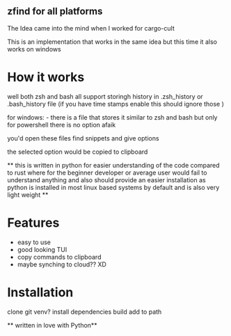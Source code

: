 ## zfind for all platforms 
The Idea came into the mind when I worked for cargo-cult

This is an implementation that works in the same idea but this time it also works on windows 

# How it works
well both zsh and bash all support storingh history in .zsh_history or .bash_history file
(if you have time stamps enable this should ignore those )

for windows: - there is a file that stores it similar to zsh and bash but only for powershell
there is no option afaik

you'd open these files find snippets and give options

the selected option would be copied to clipboard 

** this is written in python for easier understanding of the code compared to rust where for the beginner developer or average user would fail to understand anything and also should provide an easier installation as python is installed in most linux based systems by default and is also very light weight  **

# Features 
- easy to use
- good looking TUI
- copy commands to clipboard
- maybe synching to cloud?? XD

# Installation
clone git
venv?
install dependencies
build
add to path


** written in love with Python**